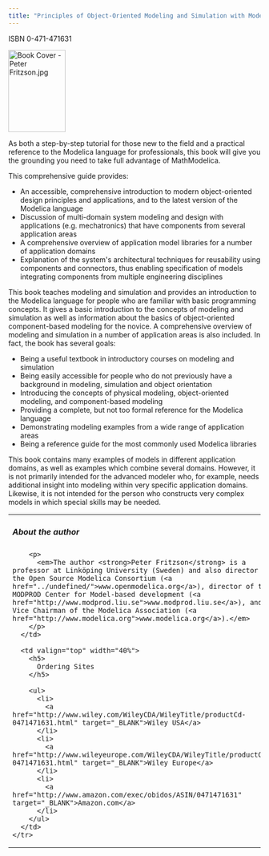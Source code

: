 ```yaml
---
title: "Principles of Object-Oriented Modeling and Simulation with Modelica 2.1"
---
```

ISBN 0-471-471631

<img src="http://www.ida.liu.se/labs/pelab/modelica/OpenModelica/images/ModelicaBook.jpg" alt="Book Cover - Peter Fritzson.jpg" width="114" height="164" border="0" />

As both a step-by-step tutorial for those new to the field and a practical reference to the Modelica language for professionals, this book will give you the grounding you need to take full advantage of <span class="product">MathModelica</span>.

This comprehensive guide provides:&nbsp;

  * An accessible, comprehensive introduction to modern object-oriented design principles and applications, and to the latest version of the Modelica language
  * Discussion of multi-domain system modeling and design with applications (e.g. mechatronics) that have components from several application areas
  * A comprehensive overview of application model libraries for a number of application domains
  * Explanation of the system's architectural techniques for reusability using components and connectors, thus enabling specification of models integrating components from multiple engineering disciplines

This book teaches modeling and simulation and provides an introduction to the Modelica language for people who are familiar with basic programming concepts. It gives a basic introduction to the concepts of modeling and simulation as well as information about the basics of object-oriented component-based modeling for the novice. A comprehensive overview of modeling and simulation in a number of application areas is also included. In fact, the book has several goals:

  * Being a useful textbook in introductory courses on modeling and simulation
  * Being easily accessible for people who do not previously have a background in modeling, simulation and object orientation
  * Introducing the concepts of physical modeling, object-oriented modeling, and component-based modeling
  * Providing a complete, but not too formal reference for the Modelica language
  * Demonstrating modeling examples from a wide range of application areas
  * Being a reference guide for the most commonly used Modelica libraries

This book contains many examples of models in different application domains, as well as examples which combine several domains. However, it is not primarily intended for the advanced modeler who, for example, needs additional insight into modeling within very specific application domains. Likewise, it is not intended for the person who constructs very complex models in which special skills may be needed.

<!--
<h3>Look inside</h3>
<p>Download introductory parts of the book from <a target="_blank" href="documents/ModelicaBookExcerpts.pdf" mce_href="documents/ModelicaBookExcerpts.pdf">here</a>.
<h3>Errata</h3>
<p>A preliminary errata document (May 23, 2005) for the book is available <a target="_blank" href="documents/Errata.pdf" mce_href="documents/Errata.pdf">here</a>.  -->

<table border="0" cellspacing="2" cellpadding="5">
  <tbody>
    <tr>
      <td valign="top">
        <h5>
          About the author
        </h5>
        
        <p>
          <em>The author <strong>Peter Fritzson</strong> is a professor at Linköping University (Sweden) and also director of the Open Source Modelica Consortium (<a href="../undefined/">www.openmodelica.org</a>), director of the MODPROD Center for Model-based development (<a href="http://www.modprod.liu.se">www.modprod.liu.se</a>), and Vice Chairman of the Modelica Association (<a href="http://www.modelica.org">www.modelica.org</a>).</em>
        </p>
      </td>
      
      <td valign="top" width="40%">
        <h5>
          Ordering Sites
        </h5>
        
        <ul>
          <li>
            <a href="http://www.wiley.com/WileyCDA/WileyTitle/productCd-0471471631.html" target="_BLANK">Wiley USA</a>
          </li>
          <li>
            <a href="http://www.wileyeurope.com/WileyCDA/WileyTitle/productCd-0471471631.html" target="_BLANK">Wiley Europe</a>
          </li>
          <li>
            <a href="http://www.amazon.com/exec/obidos/ASIN/0471471631" target="_BLANK">Amazon.com</a>
          </li>
        </ul>
      </td>
    </tr>
  </tbody>
</table>